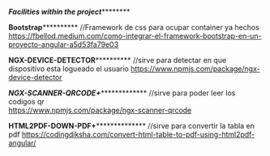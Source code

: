 *********Facilities within the project*****************

******************Bootstrap****************************
  //Framework de css para ocupar container ya hechos
https://fbellod.medium.com/como-integrar-el-framework-bootstrap-en-un-proyecto-angular-a5d53fa79e03


******************NGX-DEVICE-DETECTOR****************************
//sirve para detectar en que dispositivo esta logueado el usuario
https://www.npmjs.com/package/ngx-device-detector

*****************NGX-SCANNER-QRCODE+******************************
//sirve para poder leer los codigos qr  
https://www.npmjs.com/package/ngx-scanner-qrcode

****************HTML2PDF-DOWN-PDF+******************************
//sirve para convertir la tabla en pdf
https://codingdiksha.com/convert-html-table-to-pdf-using-html2pdf-angular/
